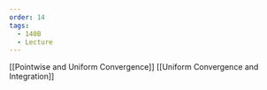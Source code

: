 ```yaml
---
order: 14
tags:
  - 140B
  - Lecture
---
```

[[Pointwise and Uniform Convergence]]
[[Uniform Convergence and Integration]]